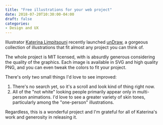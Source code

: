 ```yaml
---
title: "Free illustrations for your web project"
date: 2018-07-20T10:30:00-04:00
draft: false
categories:
- Design and UX
---
```


Illustrator [Katerina Limpitsouni](https://twitter.com/ninalimpi) recently launched [unDraw](https://undraw.co/illustrations), a gorgeous collection of illustrations that fit almost any project you can think of.

The whole project is MIT licensed, with is absurdly generous considering the quality of the graphics. Each image is available in SVG and high quality PNG, and you can even tweak the colors to fit your project.

There's only two small things I'd love to see improved:

1. There's no search yet, so it's a scroll and look kind of thing right now.
2. All of the "not white" looking people primarily appear only in multi-person animations. I'd love to see a greater variety of skin tones, particularly among the "one-person" illustrations.

Regardless, this is a wonderful project and I'm grateful for all of Katerina's work and generosity in releasing it.